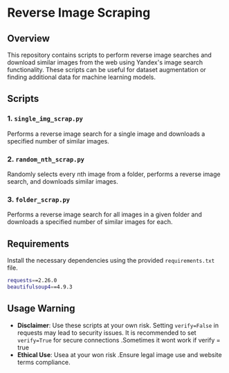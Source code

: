# Reverse Image Scraping

## Overview

This repository contains scripts to perform reverse image searches and download similar images from the web using Yandex's image search functionality. These scripts can be useful for dataset augmentation or finding additional data for machine learning models.

## Scripts

### 1. `single_img_scrap.py`
Performs a reverse image search for a single image and downloads a specified number of similar images.

### 2. `random_nth_scrap.py`
Randomly selects every nth image from a folder, performs a reverse image search, and downloads similar images.

### 3. `folder_scrap.py`
Performs a reverse image search for all images in a given folder and downloads a specified number of similar images for each.

## Requirements

Install the necessary dependencies using the provided `requirements.txt` file.

```bash
requests==2.26.0
beautifulsoup4==4.9.3
```

## Usage Warning

- **Disclaimer**: Use these scripts at your own risk. Setting `verify=False` in requests may lead to security issues. It is recommended to set `verify=True` for secure connections .Sometimes it wont work if verify = true
- **Ethical Use**: Usea at your won risk .Ensure legal image use and website terms compliance.
